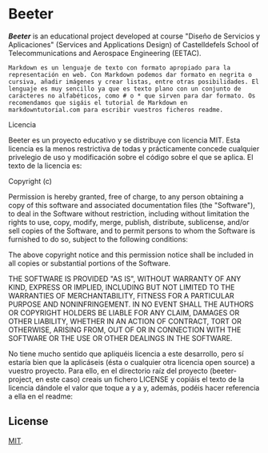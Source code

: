 # Beeter
_**Beeter**_ is an educational project developed at course "Diseño de Servicios y Aplicaciones" (Services and Applications Design) of
 Castelldefels School of Telecommunications and Aerospace Engineering (EETAC).

    Markdown es un lenguaje de texto con formato apropiado para la representación en web. Con Markdown podemos dar formato en negrita o cursiva, añadir imágenes y crear listas, entre otras posibilidades. El lenguaje es muy sencillo ya que es texto plano con un conjunto de carácteres no alfabéticos, como # o * que sirven para dar formato. Os recomendamos que sigáis el tutorial de Markdown en markdowntutorial.com para escribir vuestros ficheros readme.

Licencia

Beeter es un proyecto educativo y se distribuye con licencia MIT. Esta licencia es la menos restrictiva de todas y prácticamente concede cualquier privelegio de uso y modificación sobre el código sobre el que se aplica. El texto de la licencia es:

Copyright (c) <year> <copyright owner>

Permission is hereby granted,  free of charge,  to any person obtaining a
copy of this software and associated documentation files (the "Software"),
to deal in the Software without restriction, including without limitation
the rights to  use, copy, modify, merge, publish, distribute, sublicense,
and/or sell copies of the Software, and to permit persons to whom the
Software is furnished to do so, subject to the following conditions:

The above copyright notice and this permission notice shall be included in
all copies or substantial portions of the Software.

THE SOFTWARE IS PROVIDED "AS IS", WITHOUT WARRANTY OF ANY KIND, EXPRESS OR
IMPLIED, INCLUDING BUT NOT LIMITED TO THE WARRANTIES OF MERCHANTABILITY,
FITNESS FOR A PARTICULAR PURPOSE AND NONINFRINGEMENT. IN NO EVENT SHALL THE
AUTHORS OR COPYRIGHT HOLDERS BE LIABLE FOR ANY CLAIM, DAMAGES OR OTHER
LIABILITY, WHETHER IN AN ACTION OF CONTRACT, TORT OR OTHERWISE, ARISING
FROM, OUT OF OR IN CONNECTION WITH THE SOFTWARE OR THE USE OR OTHER
DEALINGS IN THE SOFTWARE.

No tiene mucho sentido que apliquéis licencia a este desarrollo, pero sí estaría bien que la aplicáseis (ésta o cualquier otra licencia open source) a vuestro proyecto. Para ello, en el directorio raíz del proyecto (beeter-project, en este caso) creais un fichero LICENSE y copiáis el texto de la licencia dándole el valor que toque a <year> y a <copyright owner> y, además, podéis hacer referencia a ella en el readme:

## License
[MIT](./LICENSE).

